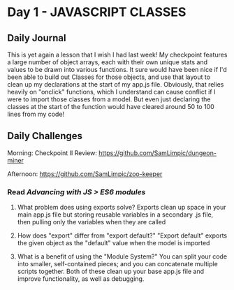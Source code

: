 # Day 1 - JAVASCRIPT CLASSES

## Daily Journal
This is yet again a lesson that I wish I had last week!
My checkpoint features a large number of object arrays, each with their own unique stats and values to be drawn into various functions.  It sure would have been nice if I'd been able to build out Classes for those objects, and use that layout to clean up my declarations at the start of my app.js file.
Obviously, that relies heavily on "onclick" functions, which I understand can cause conflict if I were to import those classes from a model.  But even just declaring the classes at the start of the function would have cleared around 50 to 100 lines from my code!

## Daily Challenges

Morning: Checkpoint II Review: https://github.com/SamLimpic/dungeon-miner

Afternoon: https://github.com/SamLimpic/zoo-keeper

### Read *Advancing with JS > ES6 modules*

1. What problem does using exports solve?
Exports clean up space in your main app.js file but storing reusable variables in a secondary .js file, then pulling only the variables when they are called

2. How does "export" differ from "export default?"
"Export default" exports the given object as the "default" value when the model is imported

3. What is a benefit of using the "Module System?"
You can split your code into smaller, self-contained pieces; and you can concatenate multiple scripts together.
Both of these clean up your base app.js file and improve functionality, as well as debugging.